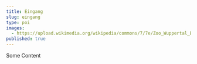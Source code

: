 ```yaml
---
title: Eingang
slug: eingang
type: poi
images:
  - https://upload.wikimedia.org/wikipedia/commons/7/7e/Zoo_Wuppertal_Eingang_01.jpg
published: true
---
```

Some Content
